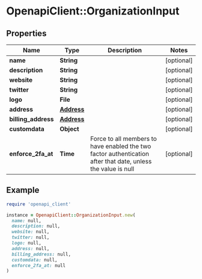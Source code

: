 # OpenapiClient::OrganizationInput

## Properties

| Name | Type | Description | Notes |
| ---- | ---- | ----------- | ----- |
| **name** | **String** |  | [optional] |
| **description** | **String** |  | [optional] |
| **website** | **String** |  | [optional] |
| **twitter** | **String** |  | [optional] |
| **logo** | **File** |  | [optional] |
| **address** | [**Address**](Address.md) |  | [optional] |
| **billing_address** | [**Address**](Address.md) |  | [optional] |
| **customdata** | **Object** |  | [optional] |
| **enforce_2fa_at** | **Time** | Force to all members to have enabled the two factor authentication after that date, unless the value is null | [optional] |

## Example

```ruby
require 'openapi_client'

instance = OpenapiClient::OrganizationInput.new(
  name: null,
  description: null,
  website: null,
  twitter: null,
  logo: null,
  address: null,
  billing_address: null,
  customdata: null,
  enforce_2fa_at: null
)
```

